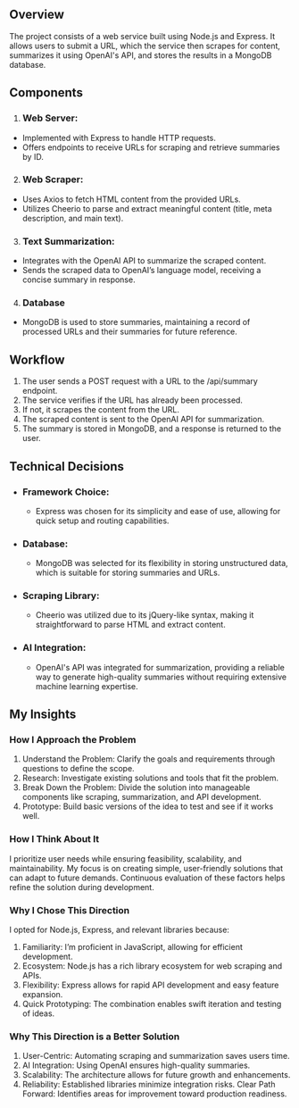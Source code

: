 ## Overview
The project consists of a web service built using Node.js and Express. It allows users to submit a URL, which the service then scrapes for content, summarizes it using OpenAI's API, and stores the results in a MongoDB database.

## Components
1. ### Web Server:
- Implemented with Express to handle HTTP requests.
- Offers endpoints to receive URLs for scraping and retrieve summaries by ID.

2. ### Web Scraper:
- Uses Axios to fetch HTML content from the provided URLs.
- Utilizes Cheerio to parse and extract meaningful content (title, meta description, and main text).

3. ### Text Summarization:
- Integrates with the OpenAI API to summarize the scraped content.
- Sends the scraped data to OpenAI’s language model, receiving a concise summary in response.

4. ### Database
- MongoDB is used to store summaries, maintaining a record of processed URLs and their summaries for future reference.

## Workflow
1. The user sends a POST request with a URL to the /api/summary endpoint.
2. The service verifies if the URL has already been processed.
3. If not, it scrapes the content from the URL.
4. The scraped content is sent to the OpenAI API for summarization.
5. The summary is stored in MongoDB, and a response is returned to the user.

## Technical Decisions
- ### Framework Choice:
  - Express was chosen for its simplicity and ease of use, allowing for quick setup and routing capabilities.
- ### Database:
  - MongoDB was selected for its flexibility in storing unstructured data, which is suitable for storing summaries and URLs.
- ### Scraping Library:
  - Cheerio was utilized due to its jQuery-like syntax, making it straightforward to parse HTML and extract content.
- ### AI Integration:
  - OpenAI's API was integrated for summarization, providing a reliable way to generate high-quality summaries without requiring extensive machine learning expertise.

## My Insights

### How I Approach the Problem
1. Understand the Problem: Clarify the goals and requirements through questions to define the scope.
2. Research: Investigate existing solutions and tools that fit the problem.
3. Break Down the Problem: Divide the solution into manageable components like scraping, summarization, and API development.
4. Prototype: Build basic versions of the idea to test and see if it works well.


### How I Think About It
I prioritize user needs while ensuring feasibility, scalability, and maintainability. My focus is on creating simple, user-friendly solutions that can adapt to future demands. Continuous evaluation of these factors helps refine the solution during development.

### Why I Chose This Direction
I opted for Node.js, Express, and relevant libraries because:
1. Familiarity: I’m proficient in JavaScript, allowing for efficient development.
2. Ecosystem: Node.js has a rich library ecosystem for web scraping and APIs.
3. Flexibility: Express allows for rapid API development and easy feature expansion.
4. Quick Prototyping: The combination enables swift iteration and testing of ideas.

### Why This Direction is a Better Solution
1. User-Centric: Automating scraping and summarization saves users time.
2. AI Integration: Using OpenAI ensures high-quality summaries.
3. Scalability: The architecture allows for future growth and enhancements.
4. Reliability: Established libraries minimize integration risks.
Clear Path Forward: Identifies areas for improvement toward production readiness.
